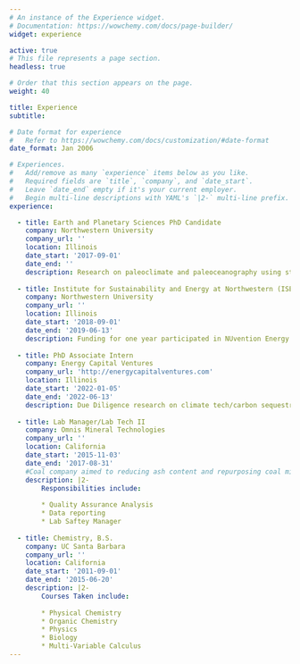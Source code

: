 ```yaml
---
# An instance of the Experience widget.
# Documentation: https://wowchemy.com/docs/page-builder/
widget: experience

active: true
# This file represents a page section.
headless: true

# Order that this section appears on the page.
weight: 40

title: Experience
subtitle:

# Date format for experience
#   Refer to https://wowchemy.com/docs/customization/#date-format
date_format: Jan 2006

# Experiences.
#   Add/remove as many `experience` items below as you like.
#   Required fields are `title`, `company`, and `date_start`.
#   Leave `date_end` empty if it's your current employer.
#   Begin multi-line descriptions with YAML's `|2-` multi-line prefix.
experience:

  - title: Earth and Planetary Sciences PhD Candidate
    company: Northwestern University
    company_url: ''
    location: Illinois
    date_start: '2017-09-01'
    date_end: ''
    description: Research on paleoclimate and paleoceanography using stable Ca, stable Sr, and radiogenic Sr isotopes.
 
  - title: Institute for Sustainability and Energy at Northwestern (ISEN) Cluster Fellow
    company: Northwestern University
    company_url: ''
    location: Illinois
    date_start: '2018-09-01'
    date_end: '2019-06-13'
    description: Funding for one year participated in NUvention Energy class which was taught through the Farley Center for Entrepreneurship and Innovation
    
  - title: PhD Associate Intern
    company: Energy Capital Ventures
    company_url: 'http://energycapitalventures.com'
    location: Illinois
    date_start: '2022-01-05'
    date_end: '2022-06-13'
    description: Due Diligence research on climate tech/carbon sequestration technologies, specific focus on ocean carbon dioxide removal.
  
  - title: Lab Manager/Lab Tech II
    company: Omnis Mineral Technologies
    company_url: ''
    location: California
    date_start: '2015-11-03'
    date_end: '2017-08-31'
    #Coal company aimed to reducing ash content and repurposing coal mining tailings
    description: |2-
        Responsibilities include:
      
        * Quality Assurance Analysis
        * Data reporting
        * Lab Saftey Manager
        
  - title: Chemistry, B.S.
    company: UC Santa Barbara
    company_url: ''
    location: California
    date_start: '2011-09-01'
    date_end: '2015-06-20'
    description: |2-
        Courses Taken include:
        
        * Physical Chemistry
        * Organic Chemistry 
        * Physics   
        * Biology
        * Multi-Variable Calculus
---
```

